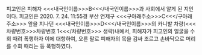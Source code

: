 피고인은 피해자 <<<내국인이름>>>B<<</내국인이름>>>과 사회에서 알게 된 지인이다.
피고인은 2020. 7. 24. 11:55경 부산 연제구 <<<구아래주소>>>C<<</구아래주소>>> 앞을 지나던 <<<내국인이름>>>D<<</내국인이름>>>의 카니발 차량(<<<차량번호>>>차량번호 1<<</차량번호>>> 생략)내에서, 피해자가 피고인의 얼굴을 수회 때려 폭행하자 이에 대항하여, 오른 팔로 피해자의 목을 감싸 조르고 손바닥으로 머리를 수회 때리는 등 폭행하였다.